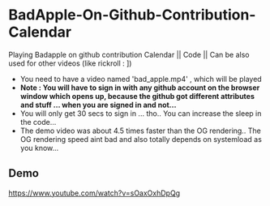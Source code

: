 # BadApple-On-Github-Contribution-Calendar
Playing Badapple on github contribution Calendar || Code || Can be also used for other videos (like rickroll : ])


- You need to have a video named 'bad_apple.mp4' , which will be played
- **Note :  You will have to sign in with any github account on the browser window which opens up, because the github got different attributes and stuff ... when you are signed in and not...**
- You will only get 30 secs to sign in ... tho.. You can increase the sleep in the code... 
- The demo video was about 4.5 times faster than the OG rendering.. The OG rendering speed aint bad and also totally depends on systemload as you know... 

## Demo

https://www.youtube.com/watch?v=sOaxOxhDpQg
